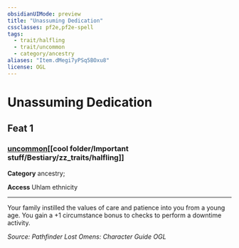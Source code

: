 ```yaml
---
obsidianUIMode: preview
title: "Unassuming Dedication"
cssclasses: pf2e,pf2e-spell
tags:
  - trait/halfling
  - trait/uncommon
  - category/ancestry
aliases: "Item.dMegi7yPSq5BOxu8"
license: OGL
---
```

# Unassuming Dedication
## Feat 1
### [uncommon](cool%20folder/Important%20stuff/Bestiary/zz_traits/uncommon.md "Uncommon Rarity Trait")[[cool folder/Important stuff/Bestiary/zz_traits/halfling]]

**Category** ancestry; 




**Access** Uhlam ethnicity

* * *

Your family instilled the values of care and patience into you from a young age. You gain a +1 circumstance bonus to checks to perform a downtime activity.

*Source: Pathfinder Lost Omens: Character Guide*
*OGL*